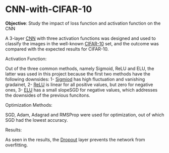 # CNN-with-CIFAR-10
**Objective**: Study the impact of loss function and activation function on the CNN
 
A 3-layer [CNN](https://en.wikipedia.org/wiki/Convolutional_neural_network) with three activation functions was designed and used to classify the images in the well-known [CIFAR-10](https://www.cs.toronto.edu/~kriz/cifar.html) set, and the outcome was compared with the expected results for CIFAR-10.

Activation Function:

Out of the three common methods, namely Sigmoid, ReLU and ELU, the latter was used in this project because the first two methods have the following downsides:
1- [Sigmiod](https://en.wikipedia.org/wiki/Sigmoid_function) has high fluctuation and vanishing gradainet, 
2- [ReLU](https://en.wikipedia.org/wiki/Rectifier_(neural_networks)) is linear for all positive values, but zero for negative ones,
3- [ELU](https://ml-cheatsheet.readthedocs.io/en/latest/activation_functions.html) has a small slopeSGD for negative values, which addresses the downsides of the previous funcitons.

Optimization Methods:

SGD, Adam, Adagrad and RMSProp were used for optimization, out of which SGD had the lowest accuracy.

Results:

As seen in the results, the [Dropout](https://en.wikipedia.org/wiki/Convolutional_neural_network) layer prevents the network from overfitting.
